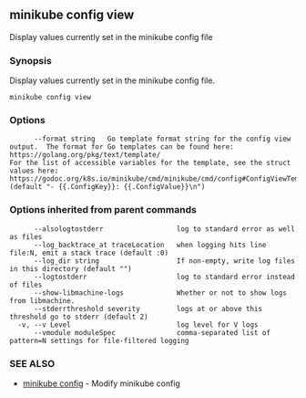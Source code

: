 ## minikube config view

Display values currently set in the minikube config file

### Synopsis


Display values currently set in the minikube config file.

```
minikube config view
```

### Options

```
      --format string   Go template format string for the config view output.  The format for Go templates can be found here: https://golang.org/pkg/text/template/
For the list of accessible variables for the template, see the struct values here: https://godoc.org/k8s.io/minikube/cmd/minikube/cmd/config#ConfigViewTemplate (default "- {{.ConfigKey}}: {{.ConfigValue}}\n")
```

### Options inherited from parent commands

```
      --alsologtostderr                  log to standard error as well as files
      --log_backtrace_at traceLocation   when logging hits line file:N, emit a stack trace (default :0)
      --log_dir string                   If non-empty, write log files in this directory (default "")
      --logtostderr                      log to standard error instead of files
      --show-libmachine-logs             Whether or not to show logs from libmachine.
      --stderrthreshold severity         logs at or above this threshold go to stderr (default 2)
  -v, --v Level                          log level for V logs
      --vmodule moduleSpec               comma-separated list of pattern=N settings for file-filtered logging
```

### SEE ALSO
* [minikube config](minikube_config.md)	 - Modify minikube config

